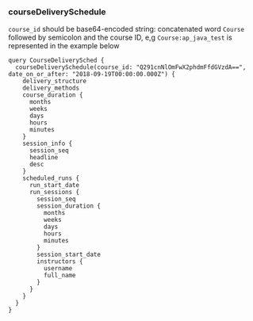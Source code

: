 ### courseDeliverySchedule

`course_id` should be base64-encoded string: concatenated word `Course` followed by semicolon and the course ID, e,g `Course:ap_java_test` is represented in the example below 
```$xslt
query CourseDeliverySched {
  courseDeliverySchedule(course_id: "Q291cnNlOmFwX2phdmFfdGVzdA==", date_on_or_after: "2018-09-19T00:00:00.000Z") {
    delivery_structure
    delivery_methods
    course_duration {
      months
      weeks
      days
      hours
      minutes
    }
    session_info {
      session_seq
      headline
      desc
    }
    scheduled_runs {
      run_start_date
      run_sessions {
        session_seq
        session_duration {
          months
          weeks
          days
          hours
          minutes
        }
        session_start_date
        instructors {
          username
          full_name
        }
      }
    }
  }
}
```